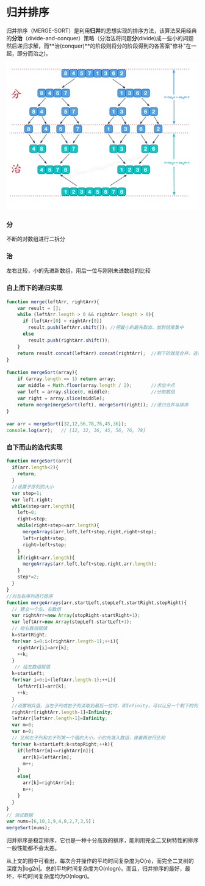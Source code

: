 # 归并排序

归并排序（MERGE-SORT）是利用**归并**的思想实现的排序方法，该算法采用经典的**分治**（divide-and-conquer）策略（分治法将问题**分**(divide)成一些小的问题然后递归求解，而**治(conquer)**的阶段则将分的阶段得到的各答案"修补"在一起，即分而治之)。

![](<../../../.gitbook/assets/image (193).png>)

### 分

不断的对数组进行二拆分

### 治

左右比较，小的先进新数组，用后一位与刚刚未进数组的比较

### 自上而下的递归实现

```javascript
function merge(leftArr, rightArr){  
    var result = [];  
    while (leftArr.length > 0 && rightArr.length > 0){  
      if (leftArr[0] < rightArr[0])  
        result.push(leftArr.shift()); //把最小的最先取出，放到结果集中   
      else   
        result.push(rightArr.shift());  
    }   
    return result.concat(leftArr).concat(rightArr);  //剩下的就是合并，这样就排好序了  
}  

function mergeSort(array){  
    if (array.length == 1) return array;  
    var middle = Math.floor(array.length / 2);       //求出中点  
    var left = array.slice(0, middle);               //分割数组  
    var right = array.slice(middle);  
    return merge(mergeSort(left), mergeSort(right)); //递归合并与排序  
}  

var arr = mergeSort([32,12,56,78,76,45,36]);
console.log(arr);   // [12, 32, 36, 45, 56, 76, 78]
```

### 自下而山的迭代实现

```javascript
function mergeSort(arr){
  if(arr.length<2){
    return;
  }
  //设置子序列的大小
  var step=1; 
  var left,right;
  while(step<arr.length){
    left=0;
    right=step;
    while(right+step<=arr.length){
      mergeArrays(arr,left,left+step,right,right+step);
      left=right+step;
      right=left+step;
    }
    if(right<arr.length){
      mergeArrays(arr,left,left+step,right,arr.length);
    }
    step*=2;
  }
}
//对左右序列进行排序
function mergeArrays(arr,startLeft,stopLeft,startRight,stopRight){
  // 建立一个左、右数组
  var rightArr=new Array(stopRight-startRight+1);
  var leftArr=new Array(stopLeft-startLeft+1);
  // 给右数组赋值
  k=startRight;
  for(var i=0;i<(rightArr.length-1);++i){
    rightArr[i]=arr[k];
    ++k;
  }
   // 给左数组赋值
  k=startLeft;
  for(var i=0;i<(leftArr.length-1);++i){
    leftArr[i]=arr[k];
    ++k;
  }
  //设置哨兵值，当左子列或右子列读取到最后一位时，即Infinity，可以让另一个剩下的列中的值直接插入到数组中
  rightArr[rightArr.length-1]=Infinity;
  leftArr[leftArr.length-1]=Infinity;
  var m=0;
  var n=0;
  // 比较左子列和右子列第一个值的大小，小的先填入数组，接着再进行比较
  for(var k=startLeft;k<stopRight;++k){
    if(leftArr[m]<=rightArr[n]){
      arr[k]=leftArr[m];
      m++; 
    }
    else{
      arr[k]=rightArr[n];
      n++;
    }
  }
}
// 测试数据
var nums=[6,10,1,9,4,8,2,7,3,5]；
mergeSort(nums);
```

归并排序是稳定排序，它也是一种十分高效的排序，能利用完全二叉树特性的排序一般性能都不会太差。

从上文的图中可看出，每次合并操作的平均时间复杂度为O(n)，而完全二叉树的深度为|log2n|。总的平均时间复杂度为O(nlogn)。而且，归并排序的最好，最坏，平均时间复杂度均为O(nlogn)。
